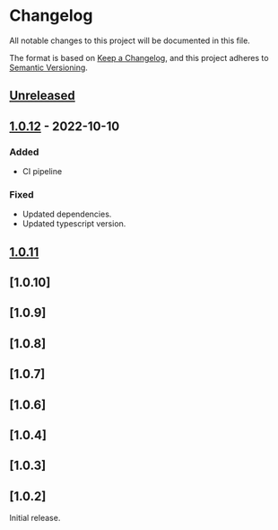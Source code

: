 # Changelog
All notable changes to this project will be documented in this file.

The format is based on [Keep a Changelog](https://keepachangelog.com/en/1.0.0/),
and this project adheres to [Semantic Versioning](https://semver.org/spec/v2.0.0.html).

## [Unreleased]

## [1.0.12] - 2022-10-10

### Added
- CI pipeline

### Fixed
- Updated dependencies.
- Updated typescript version.

## [1.0.11]

## [1.0.10]

## [1.0.9]

## [1.0.8]

## [1.0.7]

## [1.0.6]

## [1.0.4]

## [1.0.3]

## [1.0.2]

Initial release.

[Unreleased]: https://github.com/ink-feather-org/ts-utils/compare/v1.0.12...HEAD
[1.0.12]: https://github.com/ink-feather-org/ts-utils/compare/v1.0.11...v1.0.12
[1.0.11]: https://github.com/ink-feather-org/ts-utils/releases/tag/v1.0.11
